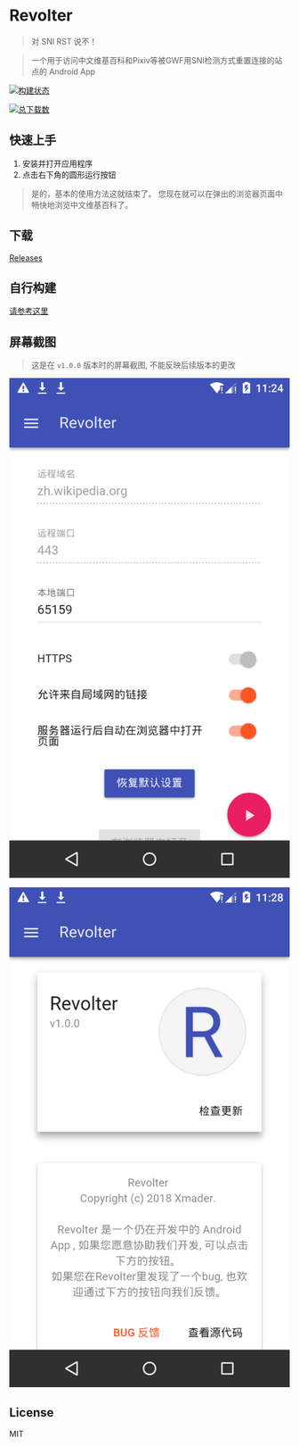 # Revolter

> 对 SNI RST 说不！

> 一个用于访问中文维基百科和Pixiv等被GWF用SNI检测方式重置连接的站点的 Android App

[![构建状态](https://dev.azure.com/xmader/apps/_apis/build/status/Revolter)](https://dev.azure.com/xmader/apps/_build/latest?definitionId=14) 

[![总下载数](https://img.shields.io/github/downloads/Xmader/Revolter/total.svg)](https://github.com/Xmader/Revolter/releases)

## 快速上手

1. 安装并打开应用程序
2. 点击右下角的圆形运行按钮

> 是的，基本的使用方法这就结束了。
> 您现在就可以在弹出的浏览器页面中畅快地浏览中文维基百科了。

## 下载

[Releases](https://github.com/Xmader/Revolter/releases)

## 自行构建

[请参考这里](tools/init.sh)

## 屏幕截图

> 这是在 `v1.0.0` 版本时的屏幕截图, 不能反映后续版本的更改

![首页](./img/screenshot_0.png)

![关于页面](./img/screenshot_3.png)

## License

MIT

